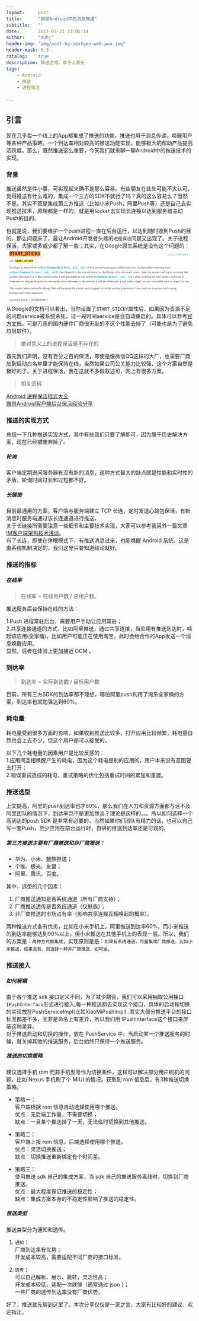 ```yaml
---
layout:     post
title:      "聊聊Android中的消息推送"
subtitle:   ""
date:       2017-03-21 13:05:14
author:     "Yuhj"
header-img: "img/post-bg-nextgen-web-pwa.jpg"
header-mask: 0.3
catalog:    true
description: 推送之难，难于上青天
tags:
    - Android
    - 推送
    - 进程保活
    
---
```

## 引言
现在几乎每一个线上的App都集成了推送的功能，推送也用于消息传递，唤醒用户等各种产品策略。一个到达率相对较高的推送功能实现，能够极大的帮助产品提高活跃度。那么，既然推送这么重要，今天我们就来聊一聊Android中的推送技术的实现。<br>

### 背景
推送虽然是件小事，可实现起来确不是那么容易。有些朋友在此处可能不太认可，觉得推送有什么难的，集成一个三方的SDK不就行了吗？真的这么容易么？当然不是。其实不管是集成第三方推送（比如小米Push，阿里Push等）还是自己去实现推送技术，原理都是一样的，就是用`Socket`去实现长连接以达到服务器主动Push的目的。<br>


也就是说，我们要维护一个push进程一直在后台运行，以达到随时收到Push的目的。那么问题来了，最让Android开发者头疼的`进程保活`问题又出现了。关于进程保活，大家或多或少都了解一些；其实，在Google原生系统是没有这个问题的：
![](/image/2017-4-13/service.png)
从Google的文档可以看出，当你设置了`START_STICKY`属性后，如果因为资源不足的问题service被系统杀死，过一段时间service是会自动重启的。具体可以参考[官方文档](https://developer.android.com/reference/android/app/Service.html)。可是万恶的国内硬件厂商很无耻的不这个性能去掉了（可能也是为了避免垃圾软件）。
> 绝对意义上的进程保活是不存在的

首先我们声明，没有百分之百的保活，即使是像微信QQ这样的大厂，也需要厂商加到启动白名单里才能保持在线，当然如果公司公关能力比较强，这个方案自然是极好的了。关于进程保活，我在这就不多做叙述可，网上有很多方案。
> 相关资料

[Android 进程保活招式大全](http://mp.weixin.qq.com/s?__biz=MzA3NTYzODYzMg==&mid=2653577617&idx=1&sn=623256a2ff94641036a6c9eea17baab8&scene=4#wechat_redirect)<br>
[微信Android客户端后台保活经验分享](http://mp.weixin.qq.com/s?__biz=MzA3ODg4MDk0Ng==&mid=403254393&idx=1&sn=8dc0e3a03031177777b5a5876cb210cc&scene=1&srcid=0402fANUWIotbVLECw4Ytz4K#wechat_redirect)<br>

### 推送的实现方式
总结一下几种推送实现方式，其中有些我们只要了解即可，因为属于历史解决方案，现在已经被废弃掉了。

##### 轮询
客户端定期询问服务器有没有新的消息，这种方式最大的缺点就是性能和实时性的矛盾，轮询时间过长和过短都不好。

##### 长链接
目前最通用的方案，客户端与服务端建立 TCP 长连，定时发送心跳包保活，有新消息时服务端通过该长连通道进行推送。<br>
关于长链接所需要注意一些细节和主要技术实现，大家可以参考我另外一篇文章[IM客户端架构技术浅谈](https://leiluojun.github.io/2017/03/21/IM客户端架构技术浅谈/)。<br>
有了长连，即使在休眠模式下，有推送消息过来，也能唤醒 Android 系统，这是由系统机制决定的，我们这里只要知道结论就好。

### 推送的指标

##### 在线率
> 在线率 = 在线用户数 / 总用户数。

推送服务后台保持在线的方法：

1.Push 进程常驻后台，需要用户手动让应用常驻；<br>
2.共享连接通道的方式，比如阿里推送，通过共享连接，当应用有推送到达时，唤起该应用(全家桶)，比如用户可能正在使用淘宝，此时会给合作的App发送一个消息唤醒应用。
<br>显然，后者在体验上更加接近 GCM 。

### 到达率
> 到达率 = 实际到达数 / 目标用户数

目前，所有三方SDK的到达率都不理想，哪怕阿里push利用了淘系全家桶的方案，到达率也就勉强达到60%。

### 耗电量
耗电量受到很多方面的影响，如果收到推送比较多，打开应用比较频繁，耗电量自然也会上去不少，但这个用户是可以接受的。<br>

以下几个耗电量的因素用户是比较反感的：<br>
1.应用间互相唤醒产生的耗电，因为这个耗电是别的应用的，用户本来没有意图要去打开；<br>
2.错误重试造成的耗电，重试策略的优化包括重试时间的累加和重置。<br>

### 推送选型
上文提高，阿里的push到达率也才60%，那么我们在人力和资源方面都与远不及阿里团队的情况下，到达率岂不是更加惨淡？理论是这样的。。。所以如何选择一个高到达的push SDK 是非常有必要的，当然如果你们团队有精力的话，也可以自己写一套Push，至少应用在前台运行时，自研的推送到达率还是可观的。<br>
##### 第三方推送主要有厂商推送和非厂商推送：
- 华为、小米、魅族推送；
- 个推、极光、友盟；
- 阿里、腾讯、百度。

其中，选型的几个因素：<br>

1. 厂商推送通知是否系统通道（所有厂商支持）；
2. 厂商推送透传是否系统通道（仅魅族）；
3. 非厂商推送的市场占有率（影响共享连接互相唤起的概率）。

两种推送方式各有优劣，比如在小米手机上，阿里推送到达率60%，而小米推送的到达率能够达到90%以上，但小米推送在其他手机上的表现一般。所以，我们的方案是：`两种方式都集成`，实现原则是是：`如果有系统通道，尽量集成厂商推送，比如小米推送，如果没有，则选择一种非厂商推送，如阿里`。
### 推送接入

##### 如何解耦

由于各个推送 sdk 接口定义不同，为了减少耦合，我们可以采用抽取公用接口`IPushInterface`形式进行接入,每一种推送都去实现这个接口，具体的启动和切换的实现放在PushServiceImpl(比如XiaoMiPushImpl) .其实大部分推送平台的接口标准都差不多，无非是命名上有差异，所以我们用 IPushInterface这个接口来屏蔽这种差异。<br>
对于推送启动和切换的操作，放在 PushService 中。当启动某一个推送服务的时候，就关掉其他的推送服务，后台始终只保持一个推送服务。

##### 推送的切换策略

建议选择手机 rom 而非手机型号作为切换条件，这样可以解决部分用户刷机的问题，比如 Nexus 手机刷了个 MIUI 的情况。获取到 rom 信息后，有3种推送切换策略。<br>

- 策略一：<br>
客户端根据 rom 信息自动选择使用哪个推送。<br>
优点：无后端工作量，不需要切换；<br>
缺点：一旦某个推送挂了一天，无法临时切换到其他推送。<br>

- 策略二：<br>
客户端上报 rom 信息，后端选择使用哪个推送。<br>
优点：灵活切换推送；<br>
缺点：切换推送重新绑定有个时间差。

- 策略三：<br>
使用推送 sdk 自己的集成方案，当 sdk 自己的推送服务离线时，切换到厂商推送。<br>
优点：最大程度保证推送的稳定性；<br>
缺点：集成方案本身的不稳定性影响了推送的稳定性。<br>


##### 推送类型

推送类型分为通知和透传。<br>

1. `通知`：<br>
厂商到达率有优势；<br>
开发成本较高，需要适配不同厂商的接口标准。<br>

2. `透传`：<br>
可以自己解析、展示、跳转，灵活性高；<br>
开发成本较低，适配一次就够（通常通过 json ）；<br>
一些厂商的透传到达率没有厂商优势。<br>


好了，推送就先聊到这里了。本次分享仅仅是一家之言，大家有比较好的建议，欢迎指正。